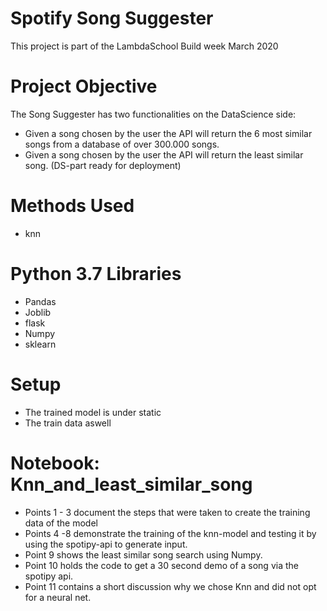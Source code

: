 # Spotify Song Suggester
This project is part of the LambdaSchool Build week March 2020

# Project Objective
The Song Suggester has two functionalities on the DataScience side:

* Given a song chosen by the user the API will return the 6 most similar songs from a database of over 300.000 songs.
* Given a song chosen by the user the API will return the least similar song. (DS-part ready for deployment)

# Methods Used 

* knn

# Python 3.7 Libraries 

* Pandas
* Joblib
* flask
* Numpy
* sklearn

# Setup

* The trained model is under static
* The train data aswell

# Notebook: Knn_and_least_similar_song

*  Points 1 - 3 document the steps that were taken to create the training data of the model
*  Points 4 -8 demonstrate the training of the knn-model and testing it by using the spotipy-api to generate input.
*  Point 9 shows the least similar song search using Numpy. 
*  Point 10 holds the code to get a 30 second demo of a song via the spotipy api. 
*  Point 11 contains a short discussion why we chose Knn and did not opt for a neural net.
